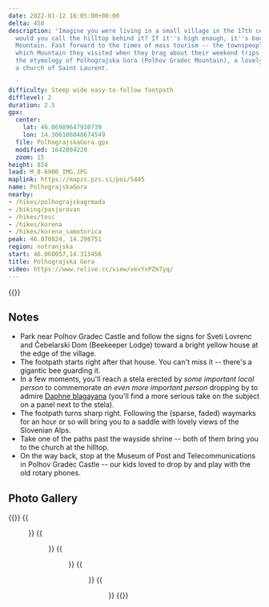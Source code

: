 ```yaml
---
date: 2022-01-12 16:05:00+00:00
delta: 450
description: 'Imagine you were living in a small village in the 17th century. How
  would you call the hilltop behind it? If it''s high enough, it''s bound to be The
  Mountain. Fast forward to the times of mass tourism -- the townspeople want to know
  which Mountain they visited when they brag about their weekend trips. Welcome to
  the etymology of Polhograjska Gora (Polhov Gradec Mountain), a lovely hilltop with
  a church of Saint Laurent.

  '
difficulty: Steep wide easy-to-follow footpath
difflevel: 2
duration: 2.5
gpx:
  center:
    lat: 46.06989647930739
    lon: 14.306106048674549
  file: PolhograjskaGora.gpx
  modified: 1642004220
  zoom: 15
height: 824
lead: M_8-6900_IMG.JPG
maplink: https://mapzs.pzs.si/poi/5445
name: PolhograjskaGora
nearby:
- /hikes/polhograjskagrmada
- /biking/pasjaravan
- /hikes/tosc
- /hikes/korena
- /hikes/korena_samotorica
peak: 46.070824, 14.298751
region: notranjska
start: 46.068057,14.313456
title: Polhograjska Gora
video: https://www.relive.cc/view/vevYxPZm7yq/
---
```

{{<hike-details description="yes">}}

## Notes

* Park near Polhov Gradec Castle and follow the signs for Sveti Lovrenc and Čebelarski Dom (Beekeeper Lodge) toward a bright yellow house at the edge of the village.
* The footpath starts right after that house. You can't miss it -- there's a gigantic bee guarding it.
* In a few moments, you'll reach a stela erected by *some important local person* to commemorate *an even more important person* dropping by to admire [Daphne blagayana](/en/flowers/daphneblagayana/) (you'll find a more serious take on the subject on a panel next to the stela).
* The footpath turns sharp right. Following the (sparse, faded) waymarks for an hour or so will bring you to a saddle with lovely views of the Slovenian Alps.
* Take one of the paths past the wayside shrine -- both of them bring you to the church at the hilltop.
* On the way back, stop at the Museum of Post and Telecommunications in Polhov Gradec Castle -- our kids loved to drop by and play with the old rotary phones.

## Photo Gallery

{{<gallery>}}
{{<figure src="M_20220112_105455.jpg">}}
{{<figure src="M_20220112_105915.jpg">}}
{{<figure src="M_20220112_105939.jpg">}}
{{<figure src="M_8-0894_IMG.jpg">}}
{{<figure src="M_9-0984_IMG.jpg">}}
{{</gallery>}}

